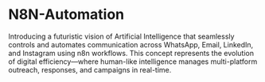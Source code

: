 # N8N-Automation
Introducing a futuristic vision of Artificial Intelligence that seamlessly controls and automates communication across WhatsApp, Email, LinkedIn, and Instagram using n8n workflows. This concept represents the evolution of digital efficiency—where human-like intelligence manages multi-platform outreach, responses, and campaigns in real-time.
